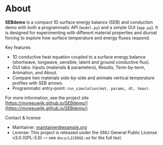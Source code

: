 # About

**SEBdemo** is a compact 1D surface energy balance (SEB) and conduction demo
with both a programmatic API (`model.py`) and a simple GUI (`app.py`). It is
designed for experimenting with different material properties and diurnal
forcing to explore how surface temperature and energy fluxes respond.

Key features

- 1D conductive heat equation coupled to a surface energy balance (shortwave,
  longwave, sensible, latent and ground conductive flux).
- GUI tabs: Inputs (materials & parameters), Results, Term-by-term, Animation,
  and About.
- Compare two materials side-by-side and animate vertical temperature
  profiles with SEB arrows.
- Programmatic entry-point: `run_simulation(mat, params, dt, tmax)`.

For more information, see the project site [https://mvreeuwijk.github.io/SEBdemo/](https://mvreeuwijk.github.io/SEBdemo/)

Contact & license

- Maintainer: [maintainer@example.org](mailto:maintainer@example.org)
- License: This project is released under the GNU General Public License v3.0 (GPL-3.0) — see `docs/LICENSE.md` for the full text.
